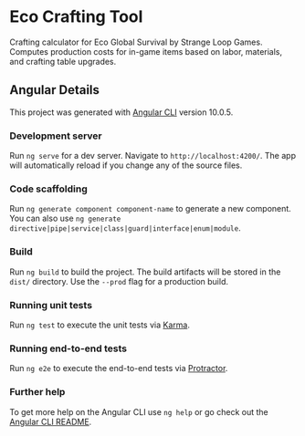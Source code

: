 # Eco Crafting Tool

Crafting calculator for Eco Global Survival by Strange Loop Games. Computes production costs for in-game items based on
labor, materials, and crafting table upgrades.

## Angular Details

This project was generated with [Angular CLI](https://github.com/angular/angular-cli) version 10.0.5.

### Development server

Run `ng serve` for a dev server. Navigate to `http://localhost:4200/`. The app will automatically reload if you change
any of the source files.

### Code scaffolding

Run `ng generate component component-name` to generate a new component. You can also
use `ng generate directive|pipe|service|class|guard|interface|enum|module`.

### Build

Run `ng build` to build the project. The build artifacts will be stored in the `dist/` directory. Use the `--prod` flag for a production build.

### Running unit tests

Run `ng test` to execute the unit tests via [Karma](https://karma-runner.github.io).

### Running end-to-end tests

Run `ng e2e` to execute the end-to-end tests via [Protractor](http://www.protractortest.org/).

### Further help

To get more help on the Angular CLI use `ng help` or go check out the [Angular CLI README](https://github.com/angular/angular-cli/blob/master/README.md).
